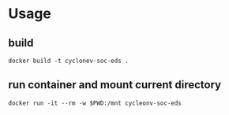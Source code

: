 # Usage

## build
```shell
docker build -t cyclonev-soc-eds .
```

## run container and mount current directory
```shell
docker run -it --rm -w $PWD:/mnt cycleonv-soc-eds
```
